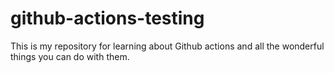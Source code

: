 # github-actions-testing

This is my repository for learning about Github actions and all the wonderful things you can do with them.